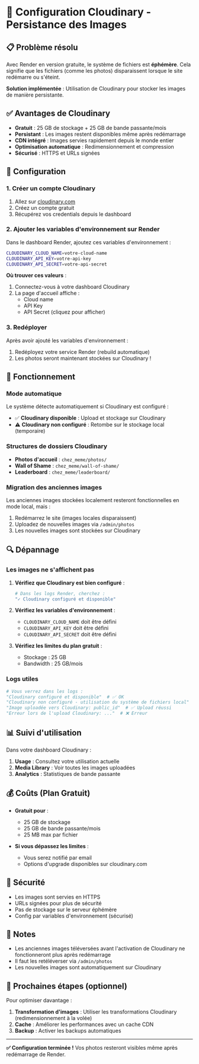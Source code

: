 # 📸 Configuration Cloudinary - Persistance des Images

## 📋 Problème résolu

Avec Render en version gratuite, le système de fichiers est **éphémère**. Cela signifie que les fichiers (comme les photos) disparaissent lorsque le site redémarre ou s'éteint.

**Solution implémentée** : Utilisation de Cloudinary pour stocker les images de manière persistante.

## ✅ Avantages de Cloudinary

- **Gratuit** : 25 GB de stockage + 25 GB de bande passante/mois
- **Persistant** : Les images restent disponibles même après redémarrage
- **CDN intégré** : Images servies rapidement depuis le monde entier
- **Optimisation automatique** : Redimensionnement et compression
- **Sécurisé** : HTTPS et URLs signées

## 🔧 Configuration

### 1. Créer un compte Cloudinary

1. Allez sur [cloudinary.com](https://cloudinary.com/)
2. Créez un compte gratuit
3. Récupérez vos credentials depuis le dashboard

### 2. Ajouter les variables d'environnement sur Render

Dans le dashboard Render, ajoutez ces variables d'environnement :

```bash
CLOUDINARY_CLOUD_NAME=votre-cloud-name
CLOUDINARY_API_KEY=votre-api-key
CLOUDINARY_API_SECRET=votre-api-secret
```

**Où trouver ces valeurs** :
1. Connectez-vous à votre dashboard Cloudinary
2. La page d'accueil affiche :
   - Cloud name
   - API Key
   - API Secret (cliquez pour afficher)

### 3. Redéployer

Après avoir ajouté les variables d'environnement :
1. Redéployez votre service Render (rebuild automatique)
2. Les photos seront maintenant stockées sur Cloudinary !

## 🎯 Fonctionnement

### Mode automatique
Le système détecte automatiquement si Cloudinary est configuré :
- ✅ **Cloudinary disponible** : Upload et stockage sur Cloudinary
- ⚠️ **Cloudinary non configuré** : Retombe sur le stockage local (temporaire)

### Structures de dossiers Cloudinary
- **Photos d'accueil** : `chez_meme/photos/`
- **Wall of Shame** : `chez_meme/wall-of-shame/`
- **Leaderboard** : `chez_meme/leaderboard/`

### Migration des anciennes images

Les anciennes images stockées localement resteront fonctionnelles en mode local, mais :
1. Redémarrez le site (images locales disparaissent)
2. Uploadez de nouvelles images via `/admin/photos`
3. Les nouvelles images sont stockées sur Cloudinary

## 🔍 Dépannage

### Les images ne s'affichent pas

1. **Vérifiez que Cloudinary est bien configuré** :
   ```bash
   # Dans les logs Render, cherchez :
   "✓ Cloudinary configuré et disponible"
   ```

2. **Vérifiez les variables d'environnement** :
   - `CLOUDINARY_CLOUD_NAME` doit être défini
   - `CLOUDINARY_API_KEY` doit être défini
   - `CLOUDINARY_API_SECRET` doit être défini

3. **Vérifiez les limites du plan gratuit** :
   - Stockage : 25 GB
   - Bandwidth : 25 GB/mois

### Logs utiles

```python
# Vous verrez dans les logs :
"Cloudinary configuré et disponible"  # ✅ OK
"Cloudinary non configuré - utilisation du système de fichiers local"  # ⚠️ Pas configuré
"Image uploadée vers Cloudinary: public_id"  # ✅ Upload réussi
"Erreur lors de l'upload Cloudinary: ..."  # ❌ Erreur
```

## 📊 Suivi d'utilisation

Dans votre dashboard Cloudinary :
1. **Usage** : Consultez votre utilisation actuelle
2. **Media Library** : Voir toutes les images uploadées
3. **Analytics** : Statistiques de bande passante

## 💰 Coûts (Plan Gratuit)

- **Gratuit pour** :
  - 25 GB de stockage
  - 25 GB de bande passante/mois
  - 25 MB max par fichier
  
- **Si vous dépassez les limites** :
  - Vous serez notifié par email
  - Options d'upgrade disponibles sur cloudinary.com

## 🔐 Sécurité

- Les images sont servies en HTTPS
- URLs signées pour plus de sécurité
- Pas de stockage sur le serveur éphémère
- Config par variables d'environnement (sécurisé)

## 📝 Notes

- Les anciennes images téléversées avant l'activation de Cloudinary ne fonctionneront plus après redémarrage
- Il faut les retéléverser via `/admin/photos`
- Les nouvelles images sont automatiquement sur Cloudinary

## 🚀 Prochaines étapes (optionnel)

Pour optimiser davantage :
1. **Transformation d'images** : Utiliser les transformations Cloudinary (redimensionnement à la volée)
2. **Cache** : Améliorer les performances avec un cache CDN
3. **Backup** : Activer les backups automatiques

---

**✅ Configuration terminée !** Vos photos resteront visibles même après redémarrage de Render.



